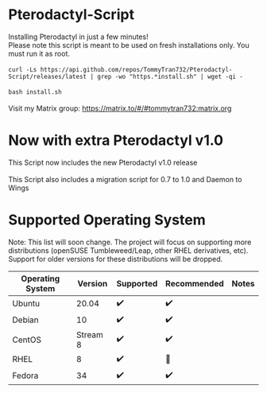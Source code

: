 # Pterodactyl-Script
Installing Pterodactyl in just a few minutes! <br />
Please note this script is meant to be used on fresh installations only. You must run it as root. <br />
<br />
`curl -Ls https://api.github.com/repos/TommyTran732/Pterodactyl-Script/releases/latest | grep -wo "https.*install.sh" | wget -qi -` <br />
<br /> 
`bash install.sh` <br />
<br />
Visit my Matrix group: https://matrix.to/#/#tommytran732:matrix.org
<br />
# Now with extra Pterodactyl v1.0
This Script now includes the new Pterodactyl v1.0 release <br />
<br>
This Script also includes a migration script for 0.7 to 1.0 and Daemon to Wings
<br />
# Supported Operating System
Note: This list will soon change. The project will focus on supporting more distributions (openSUSE Tumbleweed/Leap, other RHEL derivatives, etc). Support for older versions for these distributions will be dropped.

| Operating System  | Version  | Supported            | Recommended        | Notes                                |
| ----------------- | -------- | -------------------- | ------------------ | ------------------------------------ |
| Ubuntu            | 20.04    | :heavy_check_mark:   | :heavy_check_mark: |                                      |
| Debian            | 10       | :heavy_check_mark:   | :heavy_check_mark: |                                      |
| CentOS            | Stream 8 | :heavy_check_mark:   | :heavy_check_mark: |                                      |
| RHEL              | 8        | :heavy_check_mark:   | :red_circle:       |                                      |
| Fedora            | 34       | :heavy_check_mark:   | :heavy_check_mark: |                                      |